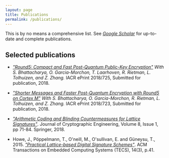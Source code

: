 ```yaml
---
layout: page
title: Publications
permalink: /publications/
---
```


This is by no means a comprehensive list.
See [*Google Scholar*](https://scholar.google.co.uk/citations?user=LItUNn4AAAAJ&hl=en) for up-to-date and complete publications.

## Selected publications

*	[*"Round5: Compact and Fast Post-Quantum 
	Public-Key Encryption"*](https://eprint.iacr.org/2018/725.pdf) 
	*With S. Bhattacharya, O. Garcia-Morchon, T. Laarhoven, R. Rietman, 
	L. Tolhuizen, and Z. Zhang.* IACR ePrint 2018/725,
	Submitted for publication, 2018.

*	[*"Shorter Messages and Faster Post-Quantum Encryption 
	with Round5 on Cortex M"*](https://eprint.iacr.org/2018/723.pdf)
	*With S. Bhattacharya, O. Garcia-Morchon, R. Rietman, L. Tolhuizen, 
	and Z. Zhang.* IACR ePrint 2018/723,
	Submitted for publication, 2018.

*	[*"Arithmetic Coding and Blinding Countermeasures for
	Lattice Signatures"*](http://rdcu.be/oHun).
	Journal of Cryptographic Engineering, Volume 8, Issue 1, pp 71-84.
	Springer, 2018.

*	Howe, J., Pöppelmann, T., O'neill, M., O'sullivan, E. and Güneysu, T., 2015. [*"Practical Lattice-based Digital Signature Schemes"*](https://dl.acm.org/citation.cfm?id=2724713). ACM Transactions on Embedded Computing Systems (TECS), 14(3), p.41.

